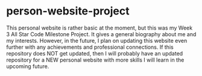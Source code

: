 # person-website-project
This personal website is rather basic at the moment, but this was my Week 3 All Star Code Milestone Project. It gives a general biography about me and my interests. However, in the future, I plan on updating this website even further with any achievements and professional connections. If this repository does NOT get updated, then I will probably have an updated repository for a NEW personal website with more skills I will learn in the upcoming future.
